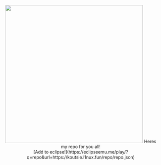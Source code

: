 <center>
  <img src="https://koutsie.l1nux.fun/Pill50g/pill.png" width="444" height="444" />
    Heres my repo for you all!<br>
  [Add to eclipse!](https://eclipseemu.me/play/?q=repo&url=https://koutsie.l1nux.fun/repo/repo.json)
</center>
